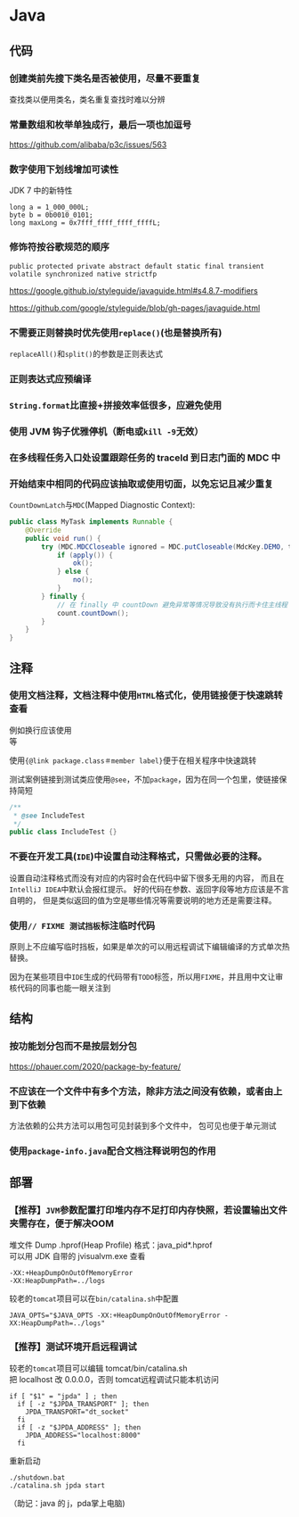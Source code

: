 # Java

## 代码

### 创建类前先搜下类名是否被使用，尽量不要重复

查找类以便用类名，类名重复查找时难以分辨


### 常量数组和枚举单独成行，最后一项也加逗号
https://github.com/alibaba/p3c/issues/563


### 数字使用下划线增加可读性

JDK 7 中的新特性
```
long a = 1_000_000L;
byte b = 0b0010_0101;
long maxLong = 0x7fff_ffff_ffff_ffffL;
```


### 修饰符按谷歌规范的顺序

```
public protected private abstract default static final transient volatile synchronized native strictfp
```

https://google.github.io/styleguide/javaguide.html#s4.8.7-modifiers

https://github.com/google/styleguide/blob/gh-pages/javaguide.html


### 不需要正则替换时优先使用`replace()`(也是替换所有)

`replaceAll()`和`split()`的参数是正则表达式

### 正则表达式应预编译

### `String.format`比直接+拼接效率低很多，应避免使用

### 使用 JVM 钩子优雅停机（断电或`kill -9`无效）


### 在多线程任务入口处设置跟踪任务的 traceId 到日志门面的 MDC 中

### 开始结束中相同的代码应该抽取或使用切面，以免忘记且减少重复

`CountDownLatch`与`MDC`(Mapped Diagnostic Context):
```java
public class MyTask implements Runnable {
    @Override
    public void run() {
        try (MDC.MDCCloseable ignored = MDC.putCloseable(MdcKey.DEMO, traceId)) {
            if (apply()) {
                ok();
            } else {
                no();
            }
        } finally {
            // 在 finally 中 countDown 避免异常等情况导致没有执行而卡住主线程
            count.countDown();
        }
    }
}
```


## 注释

### 使用文档注释，文档注释中使用`HTML`格式化，使用链接便于快速跳转查看

例如换行应该使用<br/>等

使用`{@link package.class＃member label}`便于在相关程序中快速跳转

测试案例链接到测试类应使用`@see`，不加`package`，因为在同一个包里，使链接保持简短
```java
/**
 * @see IncludeTest
 */
public class IncludeTest {}
```


### 不要在开发工具(`IDE`)中设置自动注释格式，只需做必要的注释。

设置自动注释格式而没有对应的内容时会在代码中留下很多无用的内容，
而且在`IntelliJ IDEA`中默认会报红提示。
好的代码在参数、返回字段等地方应该是不言自明的，
但是类似返回的值为空是哪些情况等需要说明的地方还是需要注释。


### 使用`// FIXME 测试挡板`标注临时代码

原则上不应编写临时挡板，如果是单次的可以用远程调试下编辑编译的方式单次热替换。

因为在某些项目中`IDE`生成的代码带有`TODO`标签，所以用`FIXME`，并且用中文让审核代码的同事也能一眼关注到



## 结构

### 按功能划分包而不是按层划分包

https://phauer.com/2020/package-by-feature/


### 不应该在一个文件中有多个方法，除非方法之间没有依赖，或者由上到下依赖

方法依赖的公共方法可以用包可见封装到多个文件中，
包可见也便于单元测试


### 使用`package-info.java`配合文档注释说明包的作用



## 部署

### 【推荐】`JVM`参数配置打印堆内存不足打印内存快照，若设置输出文件夹需存在，便于解决OOM
堆文件 Dump .hprof(Heap Profile) 格式：java_pid*.hprof\
可以用 JDK 自带的 jvisualvm.exe 查看
```
-XX:+HeapDumpOnOutOfMemoryError
-XX:HeapDumpPath=../logs
```
较老的`tomcat`项目可以在`bin/catalina.sh`中配置
```shell
JAVA_OPTS="$JAVA_OPTS -XX:+HeapDumpOnOutOfMemoryError -XX:HeapDumpPath=../logs"
```

### 【推荐】测试环境开启远程调试

较老的`tomcat`项目可以编辑 tomcat/bin/catalina.sh\
把 localhost 改 0.0.0.0，否则 tomcat远程调试只能本机访问
```
if [ "$1" = "jpda" ] ; then
  if [ -z "$JPDA_TRANSPORT" ]; then
    JPDA_TRANSPORT="dt_socket"
  fi
  if [ -z "$JPDA_ADDRESS" ]; then
    JPDA_ADDRESS="localhost:8000"
  fi
```
重新启动
```
./shutdown.bat
./catalina.sh jpda start
```
（助记：java 的 j，pda掌上电脑)
